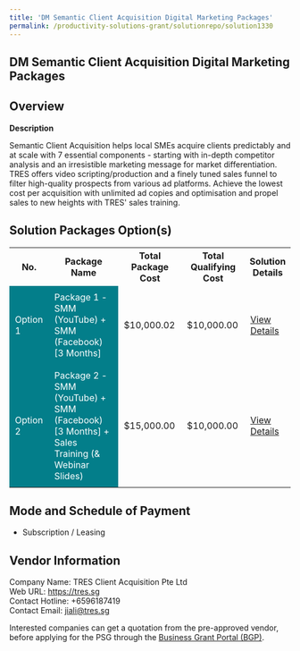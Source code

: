 ```yaml
---
title: 'DM Semantic Client Acquisition Digital Marketing Packages'
permalink: /productivity-solutions-grant/solutionrepo/solution1330
---
```


## DM Semantic Client Acquisition Digital Marketing Packages

## Overview

**Description**

Semantic Client Acquisition helps local SMEs acquire clients predictably and at scale with 7 essential components - starting with in-depth competitor analysis and an irresistible marketing message for market differentiation. TRES offers video scripting/production and a finely tuned sales funnel to filter high-quality prospects from various ad platforms. Achieve the lowest cost per acquisition with unlimited ad copies and optimisation and propel sales to new heights with TRES' sales training.

## Solution Packages Option(s)

<table>
<tr>
<th><b>No.</b></th>
<th><b>Package Name</b></th>
<th><b>Total Package Cost</b></th>
<th><b>Total Qualifying Cost</b></th>
<th><b>Solution Details</b></th>
</tr>
<tr>
<td style='padding: 10px; background-color: #037E8A; color: #FFFFFF;'>Option 1</td>
<td style='padding: 10px; background-color: #037E8A; color: #FFFFFF;'>Package 1 - SMM (YouTube)  + SMM (Facebook) [3 Months]</td>
<td style='padding: 10px;'>$10,000.02</td>
<td style='padding: 10px;'>$10,000.00</td>
<td style='padding: 10px;'><a href='/images/psg/TRESClientAcquisition_DM_16112023_Desensitised_Annex3_Part1.pdf' target='_blank'>View Details</a></td>
</tr>
<tr>
<td style='padding: 10px; background-color: #037E8A; color: #FFFFFF;'>Option 2</td>
<td style='padding: 10px; background-color: #037E8A; color: #FFFFFF;'>	 Package 2 - SMM (YouTube)  + SMM (Facebook) [3 Months] + Sales Training (& Webinar Slides)</td>
<td style='padding: 10px;'>$15,000.00</td>
<td style='padding: 10px;'>$10,000.00</td>
<td style='padding: 10px;'><a href='/images/psg/TRESClientAcquisition_DM_16112023_Desensitised_Annex3_Part2.pdf' target='_blank'>View Details</a></td>
</tr>
</table>

## Mode and Schedule of Payment

 - Subscription / Leasing

## Vendor Information

 Company Name: TRES Client Acquisition Pte Ltd<br>Web URL: https://tres.sg <br>Contact Hotline: +6596187419 <br>Contact Email: jiali@tres.sg <br>

Interested companies can get a quotation from the pre-approved vendor, before applying for the PSG through the <a href='https://www.businessgrants.gov.sg/' target='_blank' rel='noopener'>Business Grant Portal (BGP)</a>.

<script src="/jquery/resize-tables.js"></script>
